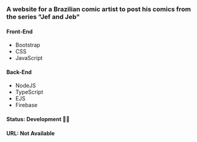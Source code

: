 ### A website for a Brazilian comic artist to post his comics from the series "Jef and Jeb"

#### Front-End
* Bootstrap
* CSS
* JavaScript

#### Back-End
* NodeJS
* TypeScript
* EJS
* Firebase

#### Status: Development 👨‍💻
#### URL: Not Available
